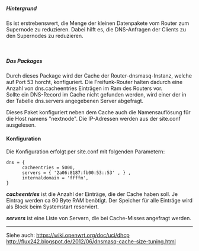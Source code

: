 ##### Hintergrund
Es ist erstrebenswert, die Menge der kleinen Datenpakete vom Router zum 
Supernode zu reduzieren. Dabei hilft es, die DNS-Anfragen der Clients zu 
den Supernodes zu reduzieren. 

<br>

##### Das Packages
Durch dieses Package wird der Cache der Router-dnsmasq-Instanz, welche 
auf Port 53 horcht, konfiguriert. Die Freifunk-Router halten dadurch 
eine Anzahl von dns.cacheentries Einträgen im Ram des Routers vor.  
Sollte ein DNS-Record im Cache nicht gefunden werden, wird einer der in 
der Tabelle dns.servers angegebenen Server abgefragt. 

Dieses Paket konfiguriert neben dem Cache auch die Namensauflösung für 
die Host namens "nextnode". Die IP-Adressen werden aus der site.conf 
ausgelesen.

#### Konfiguration
Die Konfiguration erfolgt per site.conf mit folgenden Parametern:
```
dns = {
      cacheentries = 5000,
      servers = { '2a06:8187:fb00:53::53' , } ,
      internaldomain = 'ffffm',
}
```

***cacheentries*** ist die Anzahl der Einträge, die der Cache haben soll. Je 
Eintrag werden ca 90 Byte RAM benötigt. Der Speicher für alle Einträge wird 
als Block beim Systemstart reserviert. 

***servers*** ist eine Liste von Servern, die bei Cache-Misses angefragt werden.

---

Siehe auch:
https://wiki.openwrt.org/doc/uci/dhcp  
http://flux242.blogspot.de/2012/06/dnsmasq-cache-size-tuning.html

